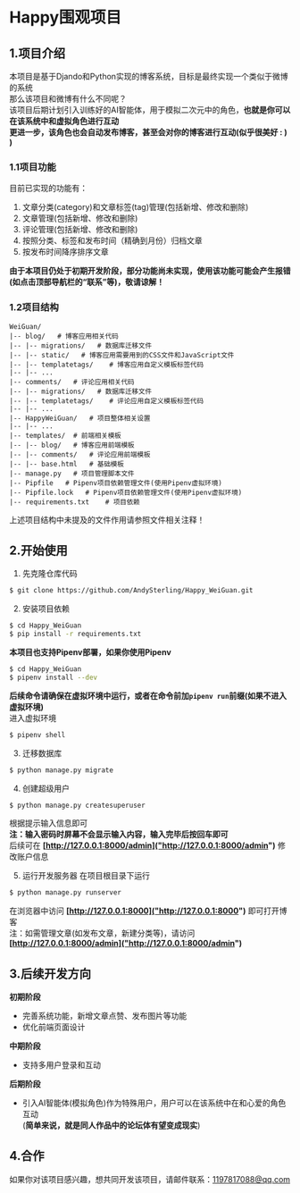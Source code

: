 # Happy围观项目

## 1.项目介绍
本项目是基于Djando和Python实现的博客系统，目标是最终实现一个类似于微博的系统<br>
那么该项目和微博有什么不同呢？<br>
该项目后期计划引入训练好的AI智能体，用于模拟二次元中的角色，**也就是你可以在该系统中和虚拟角色进行互动**<br>
**更进一步，该角色也会自动发布博客，甚至会对你的博客进行互动(似乎很美好 : )  )**

### 1.1项目功能
目前已实现的功能有：
1. 文章分类(category)和文章标签(tag)管理(包括新增、修改和删除)
2. 文章管理(包括新增、修改和删除)
3. 评论管理(包括新增、修改和删除)
4. 按照分类、标签和发布时间（精确到月份）归档文章
5. 按发布时间降序排序文章

**由于本项目仍处于初期开发阶段，部分功能尚未实现，使用该功能可能会产生报错(如点击顶部导航栏的“联系”等)，敬请谅解！**

### 1.2项目结构
```
WeiGuan/
|-- blog/   # 博客应用相关代码
|-- |-- migrations/   # 数据库迁移文件
|-- |-- static/   # 博客应用需要用到的CSS文件和JavaScript文件
|-- |-- templatetags/    # 博客应用自定义模板标签代码
|-- |-- ...
|-- comments/   # 评论应用相关代码
|-- |-- migrations/   # 数据库迁移文件
|-- |-- templatetags/    # 评论应用自定义模板标签代码
|-- |-- ...
|-- HappyWeiGuan/   # 项目整体相关设置
|-- |-- ...
|-- templates/  # 前端相关模板
|-- |-- blog/   # 博客应用前端模板
|-- |-- comments/   # 评论应用前端模板
|-- |-- base.html   # 基础模板
|-- manage.py   # 项目管理脚本文件
|-- Pipfile   # Pipenv项目依赖管理文件(使用Pipenv虚拟环境)
|-- Pipfile.lock   # Pipenv项目依赖管理文件(使用Pipenv虚拟环境)
|-- requirements.txt    # 项目依赖

```
上述项目结构中未提及的文件作用请参照文件相关注释！

## 2.开始使用
1. 先克隆仓库代码
```bash
$ git clone https://github.com/AndySterling/Happy_WeiGuan.git
```

2. 安装项目依赖
```bash
$ cd Happy_WeiGuan
$ pip install -r requirements.txt
```
**本项目也支持Pipenv部署，如果你使用Pipenv**
```bash
$ cd Happy_WeiGuan
$ pipenv install --dev
```
**后续命令请确保在虚拟环境中运行，或者在命令前加`pipenv run`前缀(如果不进入虚拟环境)**<br>
进入虚拟环境
```bash
$ pipenv shell
```

3. 迁移数据库
```bash
$ python manage.py migrate
```

4. 创建超级用户
```bash
$ python manage.py createsuperuser
```
根据提示输入信息即可<br>
**注：输入密码时屏幕不会显示输入内容，输入完毕后按回车即可**<br>
后续可在 **[http://127.0.0.1:8000/admin]("http://127.0.0.1:8000/admin")** 修改账户信息

5. 运行开发服务器
在项目根目录下运行
```bash
$ python manage.py runserver
```
在浏览器中访问 **[http://127.0.0.1:8000]("http://127.0.0.1:8000")** 即可打开博客<br>
注：如需管理文章(如发布文章，新建分类等)，请访问 **[http://127.0.0.1:8000/admin]("http://127.0.0.1:8000/admin")** 

## 3.后续开发方向
**初期阶段**
- 完善系统功能，新增文章点赞、发布图片等功能
- 优化前端页面设计

**中期阶段**
- 支持多用户登录和互动

**后期阶段**
- 引入AI智能体(模拟角色)作为特殊用户，用户可以在该系统中在和心爱的角色互动<br>(**简单来说，就是同人作品中的论坛体有望变成现实**)

## 4.合作
如果你对该项目感兴趣，想共同开发该项目，请邮件联系：1197817088@qq.com
 

